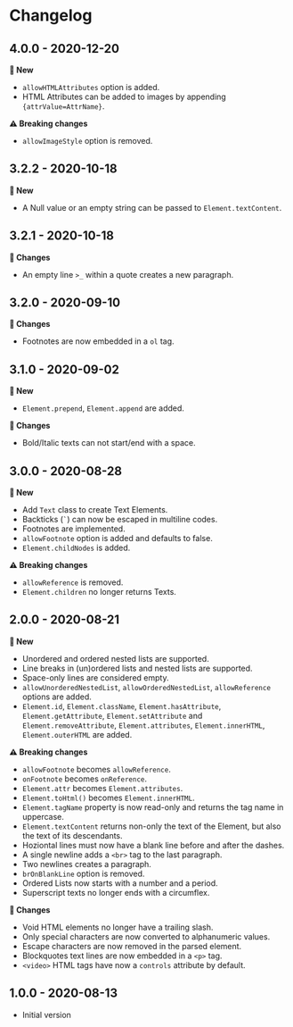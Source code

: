 # Changelog

## 4.0.0 - 2020-12-20

**🌟 New**
- `allowHTMLAttributes` option is added.
- HTML Attributes can be added to images by appending `{attrValue=AttrName}`.

**⚠ Breaking changes**
- `allowImageStyle` option is removed.

## 3.2.2 - 2020-10-18

**🌟 New**
- A Null value or an empty string can be passed to `Element.textContent`.


## 3.2.1 - 2020-10-18

**🔧 Changes**
- An empty line `>_` within a quote creates a new paragraph.


## 3.2.0 - 2020-09-10

**🔧 Changes**
- Footnotes are now embedded in a `ol` tag.


## 3.1.0 - 2020-09-02

**🌟 New**
- `Element.prepend`, `Element.append` are added.

**🔧 Changes**
- Bold/Italic texts can not start/end with a space.


## 3.0.0 - 2020-08-28

**🌟 New**
- Add `Text` class to create Text Elements.
- Backticks (`` ` ``) can now be escaped in multiline codes.
- Footnotes are implemented.
- `allowFootnote` option is added and defaults to false.
- `Element.childNodes` is added.

**⚠ Breaking changes**
- `allowReference` is removed.
- `Element.children` no longer returns Texts. 


## 2.0.0 - 2020-08-21

**🌟 New**
- Unordered and ordered nested lists are supported.
- Line breaks in (un)ordered lists and nested lists are supported.
- Space-only lines are considered empty.
- `allowUnorderedNestedList`, `allowOrderedNestedList`, `allowReference` options are added.
- `Element.id`, `Element.className`,  `Element.hasAttribute`, `Element.getAttribute`, `Element.setAttribute` and `Element.removeAttribute`, `Element.attributes`, `Element.innerHTML`, `Element.outerHTML` are added.

**⚠ Breaking changes**
- `allowFootnote` becomes `allowReference`.
- `onFootnote` becomes `onReference`.
- `Element.attr` becomes `Element.attributes`.
- `Element.toHtml()` becomes `Element.innerHTML`.
- `Element.tagName` property is now read-only and returns the tag name in uppercase.
- `Element.textContent` returns non-only the text of the Element, but also the text of its descendants.
- Hoziontal lines must now have a blank line before and after the dashes.
- A single newline adds a `<br>` tag to the last paragraph.
- Two newlines creates a paragraph.
- `brOnBlankLine` option is removed.
- Ordered Lists now starts with a number and a period.
- Superscript texts no longer ends with a circumflex.

**🔧 Changes**
- Void HTML elements no longer have a trailing slash.
- Only special characters are now converted to alphanumeric values.
- Escape characters are now removed in the parsed element.
- Blockquotes text lines are now embedded in a `<p>` tag.
- `<video>` HTML tags have now a `controls` attribute by default.


## 1.0.0 - 2020-08-13
- Initial version